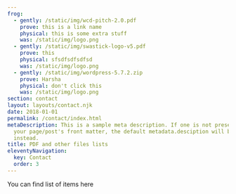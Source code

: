 ```yaml
---
frog:
  - gently: /static/img/wcd-pitch-2.0.pdf
    prove: this is a link name
    physical: this is some extra stuff
    was: /static/img/logo.png
  - gently: /static/img/swastick-logo-v5.pdf
    prove: this
    physical: sfsdfsdfsdfsd
    was: /static/img/logo.png
  - gently: /static/img/wordpress-5.7.2.zip
    prove: Harsha
    physical: don't click this
    was: /static/img/logo.png
section: contact
layout: layouts/contact.njk
date: 2018-01-01
permalink: /contact/index.html
metaDescription: This is a sample meta description. If one is not present in
  your page/post's front matter, the default metadata.desciption will be used
  instead.
title: PDF and other files lists
eleventyNavigation:
  key: Contact
  order: 3
---
```

You can find list of items here
